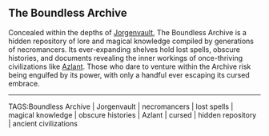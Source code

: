## The Boundless Archive

Concealed within the depths of [Jorgenvault](Jorgenvault.md), The Boundless Archive is a hidden repository of lore and magical knowledge compiled by generations of necromancers. Its ever-expanding shelves hold lost spells, obscure histories, and documents revealing the inner workings of once-thriving civilizations like [Azlant](../Lore/Azlanti.md). Those who dare to venture within the Archive risk being engulfed by its power, with only a handful ever escaping its cursed embrace.


---

TAGS:Boundless Archive | Jorgenvault | necromancers | lost spells | magical knowledge | obscure histories | Azlant | cursed | hidden repository | ancient civilizations
